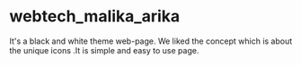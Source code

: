 # webtech_malika_arika
It's a black and white theme web-page. We liked the concept which is about the unique icons .It is simple and easy to use page.
